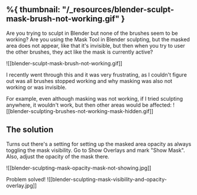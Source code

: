 %{
	thumbnail: "/_resources/blender-sculpt-mask-brush-not-working.gif"
}
---

Are you trying to sculpt in Blender but none of the brushes seem to be working? Are you using the Mask Tool in Blender sculpting, but the masked area does not appear, like that it's invisible, but then when you try to user the other brushes, they act like the mask is currently active?

![[blender-sculpt-mask-brush-not-working.gif]]

I recently went through this and it was very frustrating, as I couldn't figure out was all brushes stopped working and why masking was also not working or was invisible.

For example, even although masking was not working, if I tried sculpting anywhere, it wouldn't work, but then other areas would be affected:
![[blender-sculpting-brushes-not-working-mask-hidden.gif]]

## The solution
Turns out there's a setting for setting up the masked area opacity as always toggling the mask visibility. Go to Show Overlays and mark "Show Mask". Also, adjust the opacity of the mask there.

![[blender-sculpting-mask-opacity-mask-not-showing.jpg]]

Problem solved!
![[blender-sculpting-mask-visibility-and-opacity-overlay.jpg]]